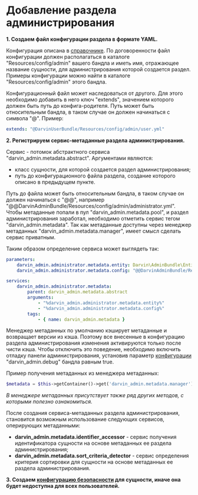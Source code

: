 Добавление раздела администрирования
====================================

**1. Создаем файл конфигурации раздела в формате YAML.**

Конфигурация описана в [справочнике](reference/admin_section_configuration.md). По договоренности файл конфигурации
 должен располагаться в каталоге "Resources/config/admin" вашего бандла и иметь имя, отражающее название сущности, для
 администрирования которой создается раздел. Примеры конфигурации можно найти в каталоге "Resources/config/admin" этого
 бандла.
  
Конфигурационный файл может наследоваться от другого. Для этого необходимо добавить в него ключ "extends", значением
 которого должен быть путь до конфига-родителя. Путь может быть относительным бандла, в таком случае он должен начинаться
 с символа "@". Пример:
 
```yaml
extends: "@DarvinUserBundle/Resources/config/admin/user.yml"
```

**2. Регистрируем сервис-метаданные раздела администрирования.**

Сервис - потомок абстрактного сервиса "darvin_admin.metadata.abstract". Аргументами являются:

- класс сущности, для которой создается раздел администрирования;
- путь до конфигурационного файла раздела, создание которого описано в предыдущем пункте.

Путь до файла может быть
 относительным бандла, в таком случае он должен начинаться с "@@", например
 "@@DarvinAdminBundle/Resources/config/admin/administrator.yml". Чтобы метаданные попали в пул
 "darvin_admin.metadata.pool", и раздел администрирования заработал, необходимо отметить сервис тегом
 "darvin_admin.metadata". Так как метаданные доступны через менеджер метаданных "darvin_admin.metadata.manager", имеет
 смысл сделать сервис приватным.

Таким образом определение сервиса может выглядеть так:

```yaml
parameters:
    darvin_admin.administrator.metadata.entity: Darvin\AdminBundle\Entity\Administrator
    darvin_admin.administrator.metadata.config: "@@DarvinAdminBundle/Resources/config/admin/administrator.yml"

services:
    darvin_admin.administrator.metadata:
        parent: darvin_admin.metadata.abstract
        arguments:
            - "%darvin_admin.administrator.metadata.entity%"
            - "%darvin_admin.administrator.metadata.config%"
        tags:
            - { name: darvin_admin.metadata }
```

Менеджер метаданных по умолчанию кэширует метаданные и возвращает версии из кэша. Поэтому все внесенные в конфигурацию
 раздела администрирования изменения активируются только после чисти кэша. Чтобы отключить это поведение, необходимо
  включить отладку панели администрирования, установив параметр [конфигурации](reference/configuration.md)
 "darvin_admin.debug" бандла равным true.

Пример получения метаданных из менеджера метаданных:

```php
$metadata = $this->getContainer()->get('darvin_admin.metadata.manager')->getMetadata('Darvin\\AdminBundle\\Entity\\Administrator');
```

*В менеджере метаданных присутствует также ряд других методов, с которыми полезно ознакомиться.*

После создания сервиса-метаданных раздела администрирования, становится возможным использование следующих сервисов,
 оперирующих метаданными:

- **darvin_admin.metadata.identifier_accessor** - сервис получения идентификатора сущности на основе метаданных ее
 раздела администрирования;
- **darvin_admin.metadata.sort_criteria_detector** - сервис определения критерия сортировки для сущности на основе
 метаданных ее раздела администрирования.

**3. Создаем [конфигурацию безопасности](security_configurations.md) для сущности, иначе она будет недоступна для всех пользователей.**